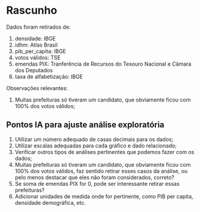# Rascunho

Dados foram retirados de:

1. densidade: IBGE
2. idhm: Atlas Brasil
3. pib_per_capita: IBGE
4. votos válidos: TSE
5. emendas PIX: Tranferência de Recursos do Tesouro Nacional e Câmara dos Deputados
6. taxa de alfabetização: IBGE


Observações relevantes:

1. Muitas prefeituras só tiveram um candidato, que obviamente ficou com 100% dos votos válidos;

## Pontos IA para ajuste análise exploratória

1. Utilizar um número adequado de casas decimais para os dados;
2. Utilizar escalas adequadas para cada gráfico e dado relacionado;
3. Verificar outros tipos de análises pertinentes que podemos fazer com os dados;
4. Muitas prefeituras só tiveram um candidato, que obviamente ficou com 100% dos votos válidos, faz sentido retirar esses casos da análise, ou pelo menos destacar que eles não foram considerados, correto?
5. Se soma de emendas PIX for 0, pode ser interessante retirar essas prefeituras?
6. Adicionar unidades de medida onde for pertinente, como PIB per capita, densidade demográfica, etc.
